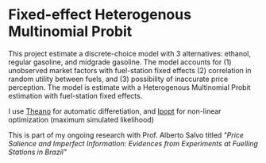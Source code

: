 # Fixed-effect Heterogenous Multinomial Probit
This project estimate a discrete-choice model with 3 alternatives: ethanol, regular gasoline, and midgrade gasoline.
The model accounts for (1) unobserved market factors with fuel-station fixed effects
(2) correlation in random utility between fuels, and (3) possibility of inaccurate price perception.
The model is estimate with a Heterogenous Multinomial Probit estimation with fuel-station fixed effects.

I use [Theano](http://deeplearning.net/software/theano/) for automatic differetiation, and 
[Ipopt](https://www.coin-or.org/Ipopt/documentation/) for non-linear optimization (maximum simulated likelihood)

This is part of my ongoing research with Prof. Alberto Salvo titled *"Price Salience and Imperfect Information: Evidences from Experiments at Fuelling Stations in Brazil"*
